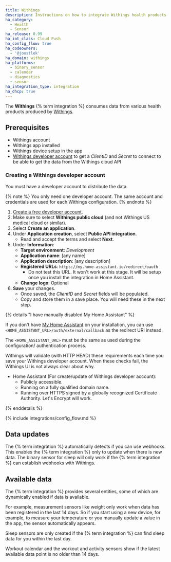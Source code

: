 ```yaml
---
title: Withings
description: Instructions on how to integrate Withings health products within Home Assistant.
ha_category:
  - Health
  - Sensor
ha_release: 0.99
ha_iot_class: Cloud Push
ha_config_flow: true
ha_codeowners:
  - '@joostlek'
ha_domain: withings
ha_platforms:
  - binary_sensor
  - calendar
  - diagnostics
  - sensor
ha_integration_type: integration
ha_dhcp: true
---
```


The **Withings** {% term integration %} consumes data from various health products produced by [Withings](https://www.withings.com).

## Prerequisites

- Withings account
- Withings app installed
- Withings device setup in the app
- [Withings developer account](#creating-a-withings-developer-account) to get a *ClientID* and *Secret* to connect to be able to get the data from the Withings cloud API

### Creating a Withings developer account

You must have a developer account to distribute the data.

{% note %}
  You only need one developer account. The same account and credentials are used for each Withings configuration.
{% endnote %}

1. [Create a free developer account](https://account.withings.com/partner/add_oauth2).
2. Make sure to select **Withings public cloud** (and not Withings US medical cloud or similar).
3. Select **Create an application**.
4. Under **Application creation**, select **Public API integration**.
   - Read and accept the terms and select **Next**.
5. Under **Information**:
   - **Target environment**: *Development*
   - **Application name**: [any name]
   - **Application description**: [any description]
   - **Registered URLs**: `https://my.home-assistant.io/redirect/oauth`
     - Do not test this URL. It won't work at this stage. It will be setup once you install the integration in Home Assistant.
   - **Change logo**: Optional
6. **Save** your changes.
   - Once saved, the *ClientID* and *Secret* fields will be populated.
   - Copy and store them in a save place. You will need these in the next step.

{% details "I have manually disabled My Home Assistant" %}

If you don't have [My Home Assistant](/integrations/my) on your installation,
you can use `<HOME_ASSISTANT_URL>/auth/external/callback` as the redirect URI
instead.

The `<HOME_ASSISTANT_URL>` must be the same as used during the configuration/
authentication process.

Withings will validate (with HTTP HEAD) these requirements each time you save your Withings developer account. When these checks fail, the Withings UI is not always clear about why.

- Home Assistant (For create/update of Withings developer account):
  - Publicly accessible.
  - Running on a fully qualified domain name.
  - Running over HTTPS signed by a globally recognized Certificate Authority. Let's Encrypt will work.

{% enddetails %}

{% include integrations/config_flow.md %}

## Data updates

The {% term integration %} automatically detects if you can use webhooks. This enables the {% term integration %} only to update when there is new data.
The binary sensor for sleep will only work if the {% term integration %} can establish webhooks with Withings.

## Available data

The {% term integration %} provides several entities, some of which are dynamically enabled if data is available.

For example, measurement sensors like weight only work when data has been registered in the last 14 days. So if you start using a new device, for example, to measure your temperature or you manually update a value in the app, the sensor automatically appears.

Sleep sensors are only created if the {% term integration %} can find sleep data for you within the last day.

Workout calendar and the workout and activity sensors show if the latest available data point is no older than 14 days.
